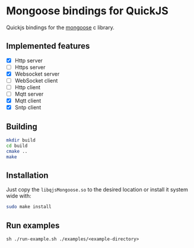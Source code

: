 # Mongoose bindings for QuickJS

Quickjs bindings for the [mongoose](https://mongoose.ws/) c library.

## Implemented features

- [x] Http server
- [ ] Https server
- [x] Websocket server
- [ ] WebSocket client
- [ ] Http client
- [ ] Mqtt server
- [x] Mqtt client
- [x] Sntp client

## Building

```sh
mkdir build
cd build
cmake ..
make
```

## Installation

Just copy the `libqjsMongoose.so` to the desired location or install it system wide with:

```sh
sudo make install
```

## Run examples

```
sh ./run-example.sh ./examples/<example-directory>
```
